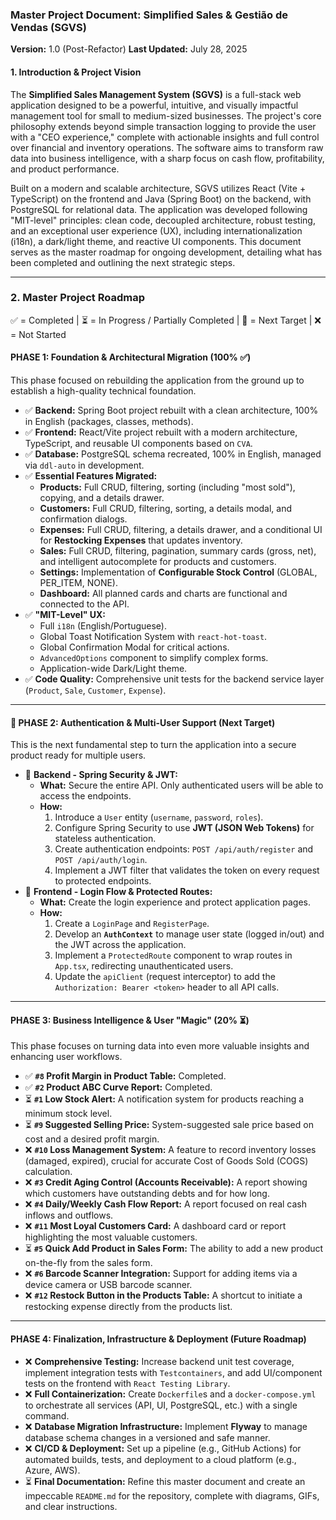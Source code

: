 ### **Master Project Document: Simplified Sales & Gestião de Vendas (SGVS)**

**Version:** 1.0 (Post-Refactor)
**Last Updated:** July 28, 2025

#### **1. Introduction & Project Vision**

The **Simplified Sales Management System (SGVS)** is a full-stack web application designed to be a powerful, intuitive, and visually impactful management tool for small to medium-sized businesses. The project's core philosophy extends beyond simple transaction logging to provide the user with a "CEO experience," complete with actionable insights and full control over financial and inventory operations. The software aims to transform raw data into business intelligence, with a sharp focus on cash flow, profitability, and product performance.

Built on a modern and scalable architecture, SGVS utilizes React (Vite + TypeScript) on the frontend and Java (Spring Boot) on the backend, with PostgreSQL for relational data. The application was developed following "MIT-level" principles: clean code, decoupled architecture, robust testing, and an exceptional user experience (UX), including internationalization (i18n), a dark/light theme, and reactive UI components. This document serves as the master roadmap for ongoing development, detailing what has been completed and outlining the next strategic steps.

---

### **2. Master Project Roadmap**

✅ = Completed | ⏳ = In Progress / Partially Completed | 🎯 = Next Target | ❌ = Not Started

#### **PHASE 1: Foundation & Architectural Migration (100% ✅)**

This phase focused on rebuilding the application from the ground up to establish a high-quality technical foundation.

*   ✅ **Backend:** Spring Boot project rebuilt with a clean architecture, 100% in English (packages, classes, methods).
*   ✅ **Frontend:** React/Vite project rebuilt with a modern architecture, TypeScript, and reusable UI components based on `CVA`.
*   ✅ **Database:** PostgreSQL schema recreated, 100% in English, managed via `ddl-auto` in development.
*   ✅ **Essential Features Migrated:**
    *   **Products:** Full CRUD, filtering, sorting (including "most sold"), copying, and a details drawer.
    *   **Customers:** Full CRUD, filtering, sorting, a details modal, and confirmation dialogs.
    *   **Expenses:** Full CRUD, filtering, a details drawer, and a conditional UI for **Restocking Expenses** that updates inventory.
    *   **Sales:** Full CRUD, filtering, pagination, summary cards (gross, net), and intelligent autocomplete for products and customers.
    *   **Settings:** Implementation of **Configurable Stock Control** (GLOBAL, PER_ITEM, NONE).
    *   **Dashboard:** All planned cards and charts are functional and connected to the API.
*   ✅ **"MIT-Level" UX:**
    *   Full `i18n` (English/Portuguese).
    *   Global Toast Notification System with `react-hot-toast`.
    *   Global Confirmation Modal for critical actions.
    *   `AdvancedOptions` component to simplify complex forms.
    *   Application-wide Dark/Light theme.
*   ✅ **Code Quality:** Comprehensive unit tests for the backend service layer (`Product`, `Sale`, `Customer`, `Expense`).

---

#### **🎯 PHASE 2: Authentication & Multi-User Support (Next Target)**

This is the next fundamental step to turn the application into a secure product ready for multiple users.

*   🎯 **Backend - Spring Security & JWT:**
    *   **What:** Secure the entire API. Only authenticated users will be able to access the endpoints.
    *   **How:**
        1.  Introduce a `User` entity (`username`, `password`, `roles`).
        2.  Configure Spring Security to use **JWT (JSON Web Tokens)** for stateless authentication.
        3.  Create authentication endpoints: `POST /api/auth/register` and `POST /api/auth/login`.
        4.  Implement a JWT filter that validates the token on every request to protected endpoints.
*   🎯 **Frontend - Login Flow & Protected Routes:**
    *   **What:** Create the login experience and protect application pages.
    *   **How:**
        1.  Create a `LoginPage` and `RegisterPage`.
        2.  Develop an **`AuthContext`** to manage user state (logged in/out) and the JWT across the application.
        3.  Implement a `ProtectedRoute` component to wrap routes in `App.tsx`, redirecting unauthenticated users.
        4.  Update the `apiClient` (request interceptor) to add the `Authorization: Bearer <token>` header to all API calls.

---

#### **PHASE 3: Business Intelligence & User "Magic" (20% ⏳)**

This phase focuses on turning data into even more valuable insights and enhancing user workflows.

*   ✅ **`#8` Profit Margin in Product Table:** Completed.
*   ✅ **`#2` Product ABC Curve Report:** Completed.
*   ⏳ **`#1` Low Stock Alert:** A notification system for products reaching a minimum stock level.
*   ⏳ **`#9` Suggested Selling Price:** System-suggested sale price based on cost and a desired profit margin.
*   ❌ **`#10` Loss Management System:** A feature to record inventory losses (damaged, expired), crucial for accurate Cost of Goods Sold (COGS) calculation.
*   ❌ **`#3` Credit Aging Control (Accounts Receivable):** A report showing which customers have outstanding debts and for how long.
*   ❌ **`#4` Daily/Weekly Cash Flow Report:** A report focused on real cash inflows and outflows.
*   ❌ **`#11` Most Loyal Customers Card:** A dashboard card or report highlighting the most valuable customers.
*   ⏳ **`#5` Quick Add Product in Sales Form:** The ability to add a new product on-the-fly from the sales form.
*   ❌ **`#6` Barcode Scanner Integration:** Support for adding items via a device camera or USB barcode scanner.
*   ❌ **`#12` Restock Button in the Products Table:** A shortcut to initiate a restocking expense directly from the products list.

---

#### **PHASE 4: Finalization, Infrastructure & Deployment (Future Roadmap)**

*   ❌ **Comprehensive Testing:** Increase backend unit test coverage, implement integration tests with `Testcontainers`, and add UI/component tests on the frontend with `React Testing Library`.
*   ❌ **Full Containerization:** Create `Dockerfile`s and a `docker-compose.yml` to orchestrate all services (API, UI, PostgreSQL, etc.) with a single command.
*   ❌ **Database Migration Infrastructure:** Implement **Flyway** to manage database schema changes in a versioned and safe manner.
*   ❌ **CI/CD & Deployment:** Set up a pipeline (e.g., GitHub Actions) for automated builds, tests, and deployment to a cloud platform (e.g., Azure, AWS).
*   ⏳ **Final Documentation:** Refine this master document and create an impeccable `README.md` for the repository, complete with diagrams, GIFs, and clear instructions.
